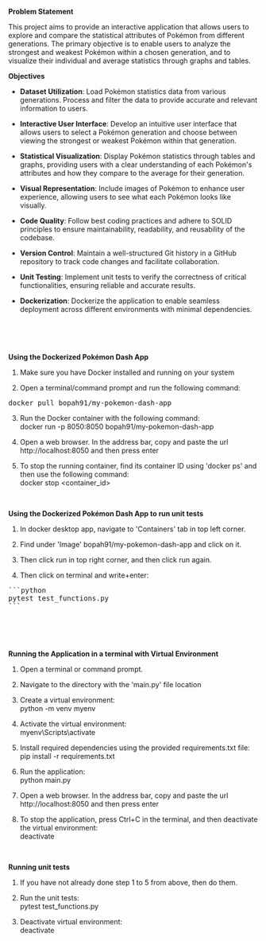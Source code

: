 **Problem Statement**

This project aims to provide an interactive application that allows users to explore and compare the statistical attributes of Pokémon from different generations. The primary objective is to enable users to analyze the strongest and weakest Pokémon within a chosen generation, and to visualize their individual and average statistics through graphs and tables.

**Objectives**
- **Dataset Utilization**: Load Pokémon statistics data from various generations. Process and filter the data to provide accurate and relevant information to users.

- **Interactive User Interface**: Develop an intuitive user interface that allows users to select a Pokémon generation and choose between viewing the strongest or weakest Pokémon within that generation.

- **Statistical Visualization**: Display Pokémon statistics through tables and graphs, providing users with a clear understanding of each Pokémon's attributes and how they compare to the average for their generation.

- **Visual Representation**: Include images of Pokémon to enhance user experience, allowing users to see what each Pokémon looks like visually.

- **Code Quality**: Follow best coding practices and adhere to SOLID principles to ensure maintainability, readability, and reusability of the codebase.

- **Version Control**: Maintain a well-structured Git history in a GitHub repository to track code changes and facilitate collaboration.

- **Unit Testing**: Implement unit tests to verify the correctness of critical functionalities, ensuring reliable and accurate results.

- **Dockerization**: Dockerize the application to enable seamless deployment across different environments with minimal dependencies.
<br />
<br />
<br />

**Using the Dockerized Pokémon Dash App**

1. Make sure you have Docker installed and running on your system

2. Open a terminal/command prompt and run the following command: <br />
<pre>
docker pull bopah91/my-pokemon-dash-app
</pre>


3. Run the Docker container with the following command: <br />
docker run -p 8050:8050 bopah91/my-pokemon-dash-app

4. Open a web browser. In the address bar, copy and paste the url http://localhost:8050 and then press enter

5. To stop the running container, find its container ID using 'docker ps' and then use the following command: <br />
docker stop <container_id>
<br />

**Using the Dockerized Pokémon Dash App to run unit tests**

1. In docker desktop app, navigate to 'Containers' tab in top left corner.

2. Find under 'Image' bopah91/my-pokemon-dash-app and click on it.

3. Then click run in top right corner, and then click run again.

4. Then click on terminal and write+enter: <br />
<pre>
```python
pytest test_functions.py
```
</pre>

<br />
<br />
<br />

**Running the Application in a terminal with Virtual Environment**

1. Open a terminal or command prompt.

2. Navigate to the directory with the 'main.py' file location

3. Create a virtual environment: <br />
python -m venv myenv

4. Activate the virtual environment: <br />
myenv\Scripts\activate

5. Install required dependencies using the provided requirements.txt file: <br />
pip install -r requirements.txt

6. Run the application: <br />
python main.py

7. Open a web browser. In the address bar, copy and paste the url http://localhost:8050 and then press enter

8. To stop the application, press Ctrl+C in the terminal, and then deactivate the virtual environment: <br />
deactivate
<br />

**Running unit tests**

1. If you have not already done step 1 to 5 from above, then do them.

2. Run the unit tests: <br />
pytest test_functions.py

3. Deactivate virtual environment: <br />
deactivate
